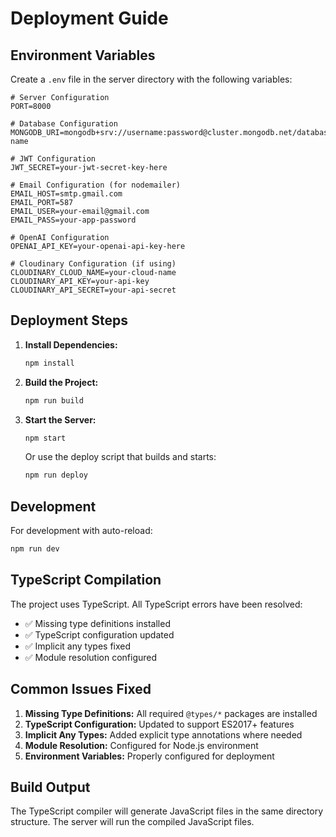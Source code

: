 # Deployment Guide

## Environment Variables

Create a `.env` file in the server directory with the following variables:

```env
# Server Configuration
PORT=8000

# Database Configuration
MONGODB_URI=mongodb+srv://username:password@cluster.mongodb.net/database-name

# JWT Configuration
JWT_SECRET=your-jwt-secret-key-here

# Email Configuration (for nodemailer)
EMAIL_HOST=smtp.gmail.com
EMAIL_PORT=587
EMAIL_USER=your-email@gmail.com
EMAIL_PASS=your-app-password

# OpenAI Configuration
OPENAI_API_KEY=your-openai-api-key-here

# Cloudinary Configuration (if using)
CLOUDINARY_CLOUD_NAME=your-cloud-name
CLOUDINARY_API_KEY=your-api-key
CLOUDINARY_API_SECRET=your-api-secret
```

## Deployment Steps

1. **Install Dependencies:**
   ```bash
   npm install
   ```

2. **Build the Project:**
   ```bash
   npm run build
   ```

3. **Start the Server:**
   ```bash
   npm start
   ```

   Or use the deploy script that builds and starts:
   ```bash
   npm run deploy
   ```

## Development

For development with auto-reload:
```bash
npm run dev
```

## TypeScript Compilation

The project uses TypeScript. All TypeScript errors have been resolved:

- ✅ Missing type definitions installed
- ✅ TypeScript configuration updated
- ✅ Implicit any types fixed
- ✅ Module resolution configured

## Common Issues Fixed

1. **Missing Type Definitions:** All required `@types/*` packages are installed
2. **TypeScript Configuration:** Updated to support ES2017+ features
3. **Implicit Any Types:** Added explicit type annotations where needed
4. **Module Resolution:** Configured for Node.js environment
5. **Environment Variables:** Properly configured for deployment

## Build Output

The TypeScript compiler will generate JavaScript files in the same directory structure. The server will run the compiled JavaScript files. 